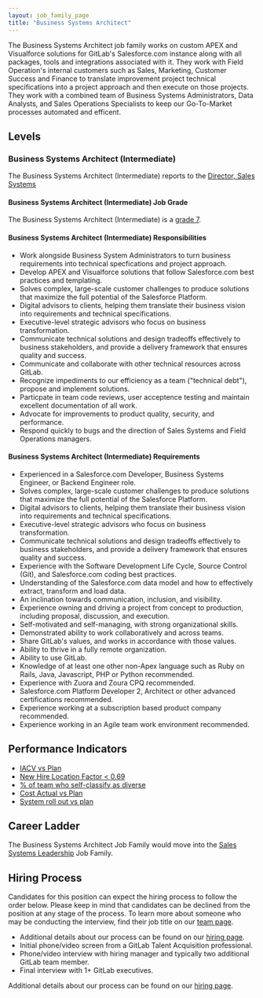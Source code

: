 ```yaml
---
layout: job_family_page
title: "Business Systems Architect"
---
```


The Business Systems Architect job family works on custom APEX and Visualforce solutions for GitLab's Salesforce.com instance along with all packages, tools and integrations associated with it. They work with Field Operation's internal customers such as Sales, Marketing, Customer Success and Finance to translate improvement project technical specifications into a project approach and then execute on those projects. They work with a combined team of Business Systems Administrators, Data Analysts, and Sales Operations Specialists to keep our Go-To-Market processes automated and efficent.

## Levels 

### Business Systems Architect (Intermediate)

The Business Systems Architect (Intermediate) reports to the [Director, Sales Systems](/job-families/sales/senior-manager-sales-systems/#director-sales-systems)

#### Business Systems Architect (Intermediate) Job Grade

The Business Systems Architect (Intermediate) is a [grade 7](/handbook/total-rewards/compensation/compensation-calculator/#gitlab-job-grades).

#### Business Systems Architect (Intermediate) Responsibilities

* Work alongside Business System Administrators to turn business requirements into technical specfications and project approach.
* Develop APEX and Visualforce solutions that follow Salesforce.com best practices and templating.
* Solves complex, large-scale customer challenges to produce solutions that maximize the full potential of the Salesforce Platform.
* Digital advisors to clients, helping them translate their business vision into requirements and technical specifications.
* Executive-level strategic advisors who focus on business transformation.
* Communicate technical solutions and design tradeoffs effectively to business stakeholders, and provide a delivery framework that ensures quality and success.
* Communicate and collaborate with other technical resources across GitLab.
* Recognize impediments to our efficiency as a team ("technical debt"), propose and implement solutions.
* Particpate in team code reviews, user acceptence testing and maintain excellent documentation of all work.
* Advocate for improvements to product quality, security, and performance.
* Respond quickly to bugs and the direction of Sales Systems and Field Operations managers.

#### Business Systems Architect (Intermediate) Requirements

* Experienced in a Salesforce.com Developer, Business Systems Engineer, or Backend Engineer role.
* Solves complex, large-scale customer challenges to produce solutions that maximize the full potential of the Salesforce Platform.
* Digital advisors to clients, helping them translate their business vision into requirements and technical specifications.
* Executive-level strategic advisors who focus on business transformation.
* Communicate technical solutions and design tradeoffs effectively to business stakeholders, and provide a delivery framework that ensures quality and success.
* Experience with the Software Development Life Cycle, Source Control (Git), and Salesforce.com coding best practices.
* Understanding of the Salesforce.com data model and how to effectively extract, transform and load data.
* An inclination towards communication, inclusion, and visibility.
* Experience owning and driving a project from concept to production, including proposal, discussion, and execution.
* Self-motivated and self-managing, with strong organizational skills.
* Demonstrated ability to work collaboratively and across teams.
* Share GitLab's values, and works in accordance with those values.
* Ability to thrive in a fully remote organization.
* Ability to use GitLab.
* Knowledge of at least one other non-Apex language such as Ruby on Rails, Java, Javascript, PHP or Python recommended.
* Experience with Zuora and Zoura CPQ recommended.
* Salesforce.com Platform Developer 2, Architect or other advanced certifications recommended.
* Experience working at a subscription based product company recommended.
* Experience working in an Agile team work environment recommended.

## Performance Indicators 

* [IACV vs Plan](https://about.gitlab.com/handbook/sales/performance-indicators/#iacv-vs-plan)
* [New Hire Location Factor < 0.69](https://about.gitlab.com/handbook/business-ops/metrics/#new-hire-location-factor--069)
* [% of team who self-classify as diverse](https://about.gitlab.com/handbook/business-ops/metrics/#percent--of-team-who-self-classify-as-diverse)
* [Cost Actual vs Plan](https://about.gitlab.com/handbook/business-ops/metrics/#cost-actual-vs-plan)
* [System roll out vs plan](https://about.gitlab.com/handbook/business-ops/metrics/#system-roll-out-vs-plan)

## Career Ladder

The Business Systems Architect Job Family would move into the [Sales Systems Leadership](/job-families/sales/senior-manager-sales-systems/) Job Family.

## Hiring Process

Candidates for this position can expect the hiring process to follow the order below. Please keep in mind that candidates can be declined from the position at any stage of the process. To learn more about someone who may be conducting the interview, find their job title on our [team page](/company/team/).

* Additional details about our process can be found on our [hiring page](/handbook/hiring).
* Initial phone/video screen from a GitLab Talent Acquisition professional.
* Phone/video interview with hiring manager and typically two additional GitLab team member.
* Final interview with 1+ GitLab executives.

Additional details about our process can be found on our [hiring page](/handbook/hiring).
